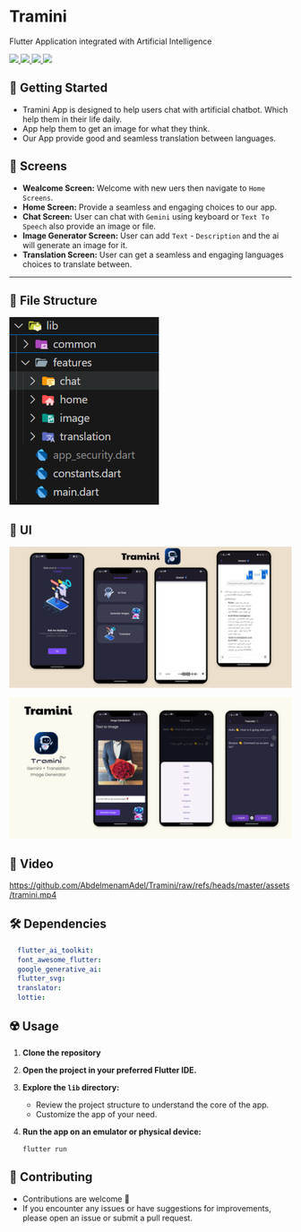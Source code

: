 # Tramini

Flutter Application integrated with Artificial Intelligence

<div align="start">
    <a href="https://www.facebook.com/abdelmenam.adel.10" target="_blank">
        <img src="https://img.shields.io/badge/FaceBook-0077B5?style=for-the-badge&logo=Facebook&logoColor=white" target="_blank" />
    </a>
      <a href="https://www.linkedin.com/in/abdelmenam-adel-175b35265/" target="_blank">
        <img src="https://img.shields.io/badge/LinkedIn-0077B5?style=for-the-badge&logo=linkedin&logoColor=white" target="_blank" />
    </a>
  <a href="mailto:abdelmoneim.adel5@gmail.com">
    <img src="https://img.shields.io/badge/Gmail-333333?style=for-the-badge&logo=gmail&logoColor=red" />
  </a>
    <a href="https://www.youtube.com/@abdelmenamadel5373">
    <img src="https://img.shields.io/badge/Youtube-red?style=for-the-badge&logo=youtube&logoColor=white" />
  </a>
</div>

## 🚀 Getting Started

- Tramini App is designed to help users chat with artificial chatbot. Which help them in their life daily.
- App help them to get an image for what they think.
- Our App provide good and seamless translation between languages.

## 🤳 Screens

- **Wealcome Screen:** Welcome with new uers then navigate to `Home Screens`. 
- **Home Screen:** Provide a seamless and engaging choices to our app.
- **Chat Screen:** User can chat with `Gemini` using keyboard or `Text To Speech` also provide an image or file.
- **Image Generator Screen:** User can add `Text` - `Description` and the ai will generate an image for it.
- **Translation Screen:** User can get a seamless and engaging languages choices to translate between.

<hr>

## 📁 File Structure

![image](https://raw.githubusercontent.com/AbdelmenamAdel/Tramini/refs/heads/master/assets/images/structure.png)

## 📱 UI

![2](https://raw.githubusercontent.com/AbdelmenamAdel/Tramini/refs/heads/master/assets/images/Tramini%201.png)

![3](https://raw.githubusercontent.com/AbdelmenamAdel/Tramini/refs/heads/master/assets/images/Tramini%202.png)


## 🎥 Video
https://github.com/AbdelmenamAdel/Tramini/raw/refs/heads/master/assets/tramini.mp4

## 🛠 Dependencies

```pubspec.yaml
  flutter_ai_toolkit: 
  font_awesome_flutter: 
  google_generative_ai: 
  flutter_svg: 
  translator: 
  lottie:  
```

## ☢️ Usage

1. **Clone the repository**

2. **Open the project in your preferred Flutter IDE.**

3. **Explore the `lib` directory:**

    - Review the project structure to understand the core of the app.
    - Customize the app of your need.

4. **Run the app on an emulator or physical device:**

    ```bash
    flutter run
    ```

## 🚨 Contributing

- Contributions are welcome 💜
- If you encounter any issues or have suggestions for improvements, please open an issue or submit a pull request.

